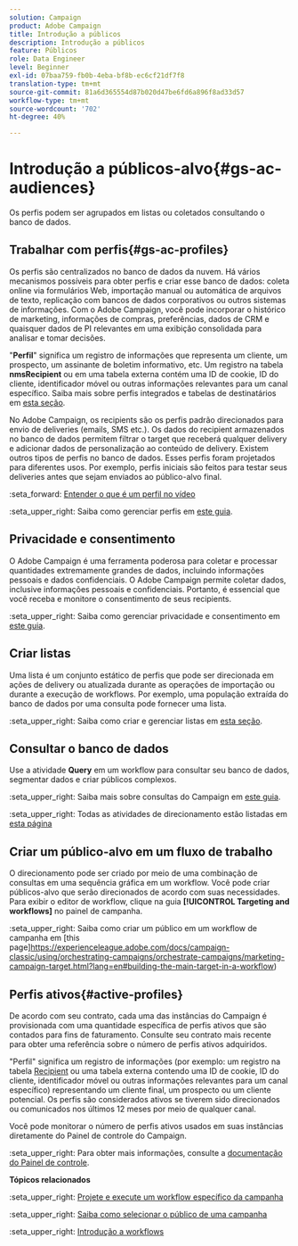 ```yaml
---
solution: Campaign
product: Adobe Campaign
title: Introdução a públicos
description: Introdução a públicos
feature: Públicos
role: Data Engineer
level: Beginner
exl-id: 07baa759-fb0b-4eba-bf8b-ec6cf21df7f8
translation-type: tm+mt
source-git-commit: 81a6d365554d87b020d47be6fd6a896f8ad33d57
workflow-type: tm+mt
source-wordcount: '702'
ht-degree: 40%

---
```


# Introdução a públicos-alvo{#gs-ac-audiences}

Os perfis podem ser agrupados em listas ou coletados consultando o banco de dados.

## Trabalhar com perfis{#gs-ac-profiles}

Os perfis são centralizados no banco de dados da nuvem. Há vários mecanismos possíveis para obter perfis e criar esse banco de dados: coleta online via formulários Web, importação manual ou automática de arquivos de texto, replicação com bancos de dados corporativos ou outros sistemas de informações. Com o Adobe Campaign, você pode incorporar o histórico de marketing, informações de compras, preferências, dados de CRM e quaisquer dados de PI relevantes em uma exibição consolidada para analisar e tomar decisões.

&quot;**Perfil**&quot; significa um registro de informações que representa um cliente, um prospecto, um assinante de boletim informativo, etc.
Um registro na tabela **nmsRecipient** ou em uma tabela externa contém uma ID de cookie, ID do cliente, identificador móvel ou outras informações relevantes para um canal específico. Saiba mais sobre perfis integrados e tabelas de destinatários em [esta seção](../dev/datamodel.md#ootb-profiles).

No Adobe Campaign, os recipients são os perfis padrão direcionados para envio de deliveries (emails, SMS etc.). Os dados do recipient armazenados no banco de dados permitem filtrar o target que receberá qualquer delivery e adicionar dados de personalização ao conteúdo de delivery. Existem outros tipos de perfis no banco de dados. Esses perfis foram projetados para diferentes usos. Por exemplo, perfis iniciais são feitos para testar seus deliveries antes que sejam enviados ao público-alvo final.

:seta_forward: [Entender o que é um perfil no vídeo](https://video.tv.adobe.com/v/35611?quality=12)

:seta_upper_right: Saiba como gerenciar perfis em [este guia](https://experienceleague.adobe.com/docs/campaign-classic/using/getting-started/profile-management/about-profiles.html).

## Privacidade e consentimento

O Adobe Campaign é uma ferramenta poderosa para coletar e processar quantidades extremamente grandes de dados, incluindo informações pessoais e dados confidenciais. O Adobe Campaign permite coletar dados, inclusive informações pessoais e confidenciais. Portanto, é essencial que você receba e monitore o consentimento de seus recipients.

:seta_upper_right: Saiba como gerenciar privacidade e consentimento em [este guia](https://experienceleague.corp.adobe.com/docs/campaign-classic/using/getting-started/privacy/privacy-and-recommendations.html).


## Criar listas

Uma lista é um conjunto estático de perfis que pode ser direcionada em ações de delivery ou atualizada durante as operações de importação ou durante a execução de workflows. Por exemplo, uma população extraída do banco de dados por uma consulta pode fornecer uma lista.

:seta_upper_right: Saiba como criar e gerenciar listas em [esta seção](https://experienceleague.adobe.com/docs/campaign-classic/using/getting-started/profile-management/creating-and-managing-lists.html).

## Consultar o banco de dados

Use a atividade **Query** em um workflow para consultar seu banco de dados, segmentar dados e criar públicos complexos.

:seta_upper_right: Saiba mais sobre consultas do Campaign em [este guia](https://experienceleague.adobe.com/docs/campaign-classic/using/automating-with-workflows/introduction/targeting-data.html).

:seta_upper_right: Todas as atividades de direcionamento estão listadas em [esta página](https://experienceleague.adobe.com/docs/campaign-classic/using/automating-with-workflows/targeting-activities/about-targeting-activities.html)

## Criar um público-alvo em um fluxo de trabalho

O direcionamento pode ser criado por meio de uma combinação de consultas em uma sequência gráfica em um workflow. Você pode criar públicos-alvo que serão direcionados de acordo com suas necessidades. Para exibir o editor de workflow, clique na guia **[!UICONTROL Targeting and workflows]** no painel de campanha.

:seta_upper_right: Saiba como criar um público em um workflow de campanha em [this page]https://experienceleague.adobe.com/docs/campaign-classic/using/orchestrating-campaigns/orchestrate-campaigns/marketing-campaign-target.html?lang=en#building-the-main-target-in-a-workflow)


## Perfis ativos{#active-profiles}

De acordo com seu contrato, cada uma das instâncias do Campaign é provisionada com uma quantidade específica de perfis ativos que são contados para fins de faturamento. Consulte seu contrato mais recente para obter uma referência sobre o número de perfis ativos adquiridos.

&quot;Perfil&quot; significa um registro de informações (por exemplo: um registro na tabela [Recipient](../dev/datamodel.md) ou uma tabela externa contendo uma ID de cookie, ID do cliente, identificador móvel ou outras informações relevantes para um canal específico) representando um cliente final, um prospecto ou um cliente potencial. Os perfis são considerados ativos se tiverem sido direcionados ou comunicados nos últimos 12 meses por meio de qualquer canal.

Você pode monitorar o número de perfis ativos usados em suas instâncias diretamente do Painel de controle do Campaign.

:seta_upper_right: Para obter mais informações, consulte a [documentação do Painel de controle](https://experienceleague.adobe.com/docs/control-panel/using/performance-monitoring/active-profiles-monitoring.html?lang=pt-BR).


**Tópicos relacionados**

:seta_upper_right: [Projete e execute um workflow específico da campanha](https://experienceleague.adobe.com/docs/campaign-classic/using/automating-with-workflows/introduction/building-a-workflow.html)

:seta_upper_right: [Saiba como selecionar o público de uma campanha](https://experienceleague.adobe.com/docs/campaign-classic/using/orchestrating-campaigns/orchestrate-campaigns/marketing-campaign-target.html)

:seta_upper_right: [Introdução a workflows](https://experienceleague.adobe.com/docs/campaign-classic/using/automating-with-workflows/introduction/about-workflows.html)
